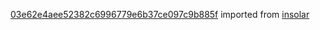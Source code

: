 [03e62e4aee52382c6996779e6b37ce097c9b885f](https://github.com/insolar/insolar/commit/03e62e4aee52382c6996779e6b37ce097c9b885f) imported from [insolar](https://github.com/insolar/insolar)
